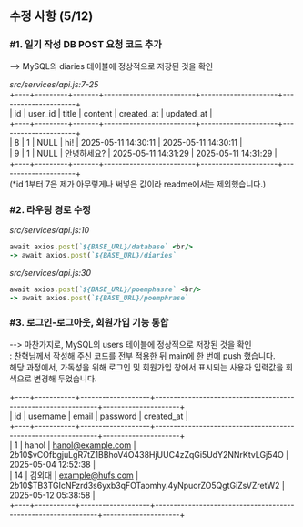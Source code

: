 ## 수정 사항 (5/12)

### #1. 일기 작성 DB POST 요청 코드 추가 
--> MySQL의 diaries 테이블에 정상적으로 저장된 것을 확인

*src/services/api.js:7-25* <br/>
+----+---------+-------+-------------------------+---------------------+---------------------+<br/>
| id | user_id | title | content                 | created_at          | updated_at          |<br/>
+----+---------+-------+-------------------------+---------------------+---------------------+<br/>
|  8 |       1 | NULL  | hi!                     | 2025-05-11 14:30:11 | 2025-05-11 14:30:11 |<br/>
|  9 |       1 | NULL  | 안녕하세요?             | 2025-05-11 14:31:29 | 2025-05-11 14:31:29 |<br/>
+----+---------+-------+-------------------------+---------------------+---------------------+<br/>
(*id 1부터 7은 제가 아무렇게나 써넣은 값이라 readme에서는 제외했습니다.)

### #2. 라우팅 경로 수정 
*src/services/api.js:10* <br/>
```ruby
await axios.post(`${BASE_URL}/database` <br/>
-> await axios.post(`${BASE_URL}/diaries` 
```
*src/services/api.js:30* <br/>
```ruby
await axios.post(`${BASE_URL}/poemphasre` <br/>
-> await axios.post(`${BASE_URL}/poemphrase`
```
### #3. 로그인-로그아웃, 회원가입 기능 통합 
--> 마찬가지로, MySQL의 users 테이블에 정상적으로 저장된 것을 확인  <br/>
: 찬혁님께서 작성해 주신 코드를 전부 적용한 뒤 main에 한 번에 push 했습니다.  <br/>
해당 과정에서, 가독성을 위해 로그인 및 회원가입 창에서 표시되는 사용자 입력값을 회색으로 변경해 두었습니다. 

+----+-----------+-------------------+--------------------------------------------------------------+---------------------+ <br/>
| id | username  | email             | password                                                     | created_at          | <br/>
+----+-----------+-------------------+--------------------------------------------------------------+---------------------+ <br/>
|  1 | hanol     | hanol@example.com | $2b$10$vCOfbgjuLgR7tZ1BBhoV4O438HjUUC4zZqGi5UdY2NNrKtvLGj54O | 2025-05-04 12:52:38 | <br/>
| 14 | 김외대    | example@hufs.com  | $2b$10$TB3TGIcNFzrd3s6yxb3qFOTaomhy.4yNpuorZO5QgtGiZsVZretW2 | 2025-05-12 05:38:58 | <br/>
+----+-----------+-------------------+--------------------------------------------------------------+---------------------+ <br/>
